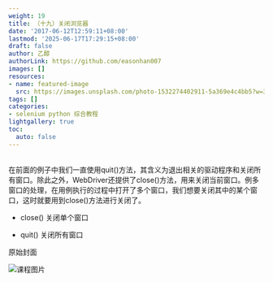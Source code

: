 ```yaml
---
weight: 19
title: （十九）关闭浏览器
date: '2017-06-12T12:59:11+08:00'
lastmod: '2025-06-17T17:29:15+08:00'
draft: false
author: 乙醇
authorLink: https://github.com/easonhan007
images: []
resources:
- name: featured-image
  src: https://images.unsplash.com/photo-1532274402911-5a369e4c4bb5?w=300
tags: []
categories:
- selenium python 综合教程
lightgallery: true
toc:
  auto: false
---
```



<br>
在前面的例子中我们一直使用quit()方法，其含义为退出相关的驱动程序和关闭所有窗口。除此之外，WebDriver还提供了close()方法，用来关闭当前窗口。例多窗口的处理，在用例执行的过程中打开了多个窗口，我们想要关闭其中的某个窗口，这时就要用到close()方法进行关闭了。

* close() 关闭单个窗口

* quit() 关闭所有窗口




原始封面

![课程图片](https://images.unsplash.com/photo-1532274402911-5a369e4c4bb5?w=300)

